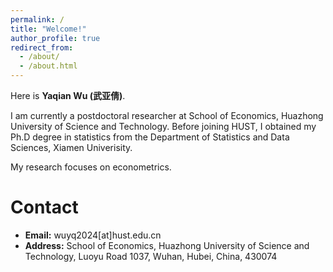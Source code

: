 ```yaml
---
permalink: /
title: "Welcome!"
author_profile: true
redirect_from: 
  - /about/
  - /about.html
---
```


Here is **Yaqian Wu (武亚倩)**.

I am currently a postdoctoral researcher at School of Economics, Huazhong University of Science and Technology. Before joining HUST, I obtained my Ph.D degree  in statistics  from the Department of Statistics and Data Sciences, Xiamen Univerisity. 

My research focuses on econometrics.

Contact
======
- **Email:**  wuyq2024[at]hust.edu.cn
- **Address:** School of Economics, Huazhong University of Science and Technology, Luoyu Road 1037, Wuhan, Hubei, China, 430074
